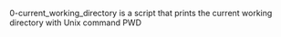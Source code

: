 0-current_working_directory is a script that prints the current working directory with Unix command PWD
